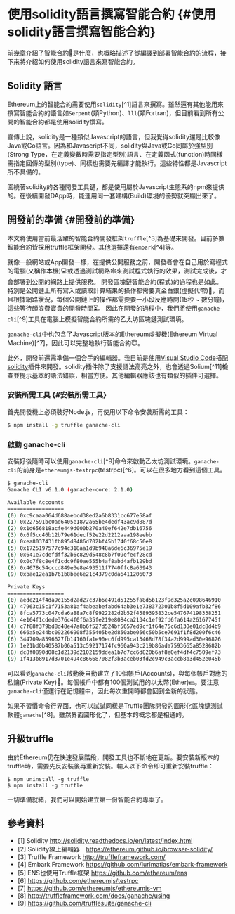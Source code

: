 # 使用solidity語言撰寫智能合約 {#使用solidity語言撰寫智能合約}

前幾章介紹了智能合約📒是什麼，也概略描述了從編譯到部署智能合約的流程，接下來將介紹如何使用solidity語言來寫智能合約。

## Solidity 語言

Ethereum上的智能合約需要使用`solidity`[^1]語言來撰寫。雖然還有其他能用來撰寫智能合約的語言如`Serpent`(類Python)、`lll`(類Fortran)，但目前看到所有公開的智能合約都是使用solidity撰寫。

宣傳上說，solidity是一種類似Javascript的語言，但我覺得solidity還是比較像Java或Go語言。因為和Javascript不同，solidity與Java或Go同屬於強型別(Strong Type，在定義變數時需要指定型別)語言、在定義函式(function)時同樣需指定回傳的型別(type)、同樣也需要先編譯才能執行。這些特性都是Javascript所不具備的。

圍繞著solidity的各種開發工具鏈，都是使用屬於Javascript生態系的npm來提供的。在後續開發DApp時，能運用同一套建構(Build)環境的優勢就突顯出來了。

## 開發前的準備 {#開發前的準備}

本文將使用當前最活躍的智能合約開發框架`truffle`[^3]為基礎來開發。目前多數智能合約皆採用truffle框架開發。其他選擇還有`embark`[^4]等。

就像一般網站或App開發一樣，在提供公開服務之前，開發者會在自己用於寫程式的電腦(又稱作本機)💻或透過測試網路🕸來測試程式執行的效果，測試完成後，才會部署到公開的網路上提供服務。 開發區塊鏈智能合約(程式)的過程也是如此。特別是公開鏈上所有寫入或讀取計算結果的操作都需要真金白銀(虛擬代幣)💸，而且根據網路狀況，每個公開鏈上的操作都需要要一小段反應時間(15秒 ~ 數分鐘)，這些等待頗浪費寶貴的開發時間⏳。 因此在開發的過程中，我們將使用`ganache-cli`[^9]工具在電腦上模擬智能合約所需的乙太坊區塊鏈測試環境。

`ganache-cli`中也包含了Javascript版本的Ethereum虛擬機(Ethereum Virtual Machine)[^7]，因此可以完整地執行智能合約😇。

此外，開發前還需準備一個合手的編輯器。我目前是使用[Visual Studio Code](https://code.visualstudio.com)搭配[solidity](https://marketplace.visualstudio.com/items?itemName=JuanBlanco.solidity)插件來開發。solidity插件除了支援語法高亮之外，也會透過Solium[^11]檢查並提示基本的語法錯誤，相當方便。其他編輯器應該也有類似的插件可選擇。

### 安裝所需工具 {#安裝所需工具}

首先開發機上必須裝好Node.js，再使用以下命令安裝所需的工具：

```sh
$ npm install -g truffle ganache-cli
```

### 啟動 ganache-cli

安裝好後隨時可以使用`ganache-cli`[^9]命令來啟動乙太坊測試環境。`ganache-cli`的前身是`ethereumjs-testrpc`(testrpc)[^6]。可以在很多地方看到這個工具。

```sh
$ ganache-cli
Ganache CLI v6.1.0 (ganache-core: 2.1.0)

Available Accounts
==================
(0) 0xc9caaa064d688aebcd38ed2a6b8331cc677e58af
(1) 0x227591bc0ad6405e1872a65be4dedf43ac9d887d
(2) 0x1d656818acfe449d000b270a40ef642e7db16756
(3) 0x6f5cc46b12b79e61decf52e22d2212aaa198eebb
(4) 0xea8037431fb895d8486d702bf45b1740f68c50e8
(5) 0x1725197577c94c318aa1d9b948a6de6c36975e19
(6) 0x641e7cdefdff32b6c829d548c8b7f09efecf28cd
(7) 0x0c7f8c8e4f1cdc9f80ae555b4af8abd4afb129bd
(8) 0x4678c54cccd849e3e8e493511f7740ffc8a63943
(9) 0xbae12ea1b761b8bee6e21c4379c0da6411206073

Private Keys
==================
(0) aede214f4da9c155d2ad27c37b6e491d51255fa8d5b123f9d325a2c098646910
(1) 47963c15c1f7153a81af4abeabefabd64ab3e1e738372301b8f5d109afb32f86
(2) 8fca5773c047cda6a88a7c8f9922282d2b52f4589395832ce547674198338251
(3) 4e164f1cdede376c4f0f6a35fe219e8084ca2134c1ef92fd6fa614a26167745f
(4) c7f88f379bd8d48e47a8b6f527d524bf5657ed9cf1f64e75c6d130e01dc8d4b9
(5) 666a5e244bc092266908f355405be2d850abe056c50b5ce7691f1f8d200f6c46
(6) 344709a8596627fb14160fa1e90ec6fd995ca13468d78f34a2d999ad30e96826
(7) 1e21bd0b40587b06a513c59217174fc960a943c219b86ada7593665a8528682b
(8) dc8f0890d08c1d2139d2102159ddea1b7d7cc6d820b6af8e0ef4df4c7509ef73
(9) 1f413b8917d3701e494c866687082f3b3aceb03fd2c949c3accb8b3d452e045b
```

可以看到`ganache-cli`啟動後自動建立了10個帳戶\(Accounts\)，與每個帳戶對應的私鑰\(Private Key\)🔑。每個帳戶中都有100個測試用的以太幣\(Ether\)💵。要注意`ganache-cli`僅運行在記憶體中，因此每次重開時都會回到全新的狀態。

如果不習慣命令行界面，也可以試試同樣是Truffle團隊開發的圖形化區塊鏈測試軟體`ganache`[^8]。雖然界面圖形化了，但基本的概念都是相通的。


## 升級truffle

由於Ethereum仍在快速發展階段，開發工具也不斷地在更新。要安裝新版本的truffle時，需要先反安裝後再重新安裝。輸入以下命令即可重新安裝truffle：

```
$ npm uninstall -g truffle
$ npm install -g truffle
```

一切準備就緒，我們可以開始建立第一份智能合約專案了。

## 參考資料

* [1] Solidity http://solidity.readthedocs.io/en/latest/index.html
* [2] Solidity線上編輯器　https://ethereum.github.io/browser-solidity/
* [3] Truffle Framework http://truffleframework.com/
* [4] Embark Framework https://github.com/iurimatias/embark-framework
* [5] ENS也使用Truffle框架 https://github.com/ethereum/ens
* [6] https://github.com/ethereumjs/testrpc
* [7] https://github.com/ethereumjs/ethereumjs-vm
* [8] http://truffleframework.com/docs/ganache/using
* [9] https://github.com/trufflesuite/ganache-cli
